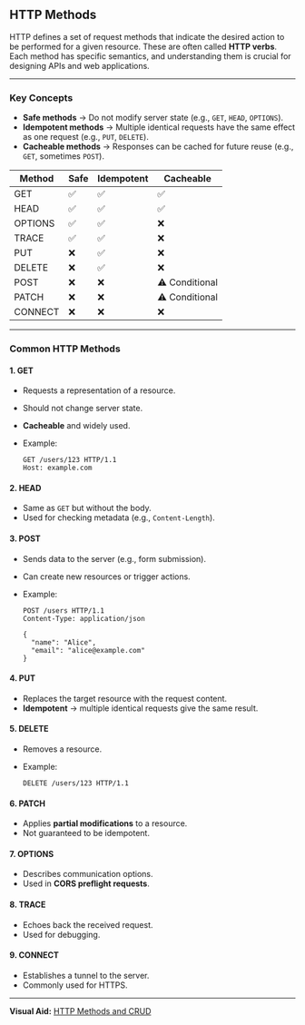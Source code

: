 ## HTTP Methods

HTTP defines a set of request methods that indicate the desired action to be performed for a given resource. These are often called **HTTP verbs**. Each method has specific semantics, and understanding them is crucial for designing APIs and web applications.

---

### Key Concepts

- **Safe methods** → Do not modify server state (e.g., `GET`, `HEAD`, `OPTIONS`).
- **Idempotent methods** → Multiple identical requests have the same effect as one request (e.g., `PUT`, `DELETE`).
- **Cacheable methods** → Responses can be cached for future reuse (e.g., `GET`, sometimes `POST`).

| Method  | Safe | Idempotent | Cacheable      |
| ------- | ---- | ---------- | -------------- |
| GET     | ✅   | ✅         | ✅             |
| HEAD    | ✅   | ✅         | ✅             |
| OPTIONS | ✅   | ✅         | ❌             |
| TRACE   | ✅   | ✅         | ❌             |
| PUT     | ❌   | ✅         | ❌             |
| DELETE  | ❌   | ✅         | ❌             |
| POST    | ❌   | ❌         | ⚠️ Conditional |
| PATCH   | ❌   | ❌         | ⚠️ Conditional |
| CONNECT | ❌   | ❌         | ❌             |

---

### Common HTTP Methods

#### 1. **GET**

- Requests a representation of a resource.
- Should not change server state.
- **Cacheable** and widely used.
- Example:

  ```http
  GET /users/123 HTTP/1.1
  Host: example.com
  ```

#### 2. **HEAD**

- Same as `GET` but without the body.
- Used for checking metadata (e.g., `Content-Length`).

#### 3. **POST**

- Sends data to the server (e.g., form submission).
- Can create new resources or trigger actions.
- Example:

  ```http
  POST /users HTTP/1.1
  Content-Type: application/json

  {
    "name": "Alice",
    "email": "alice@example.com"
  }
  ```

#### 4. **PUT**

- Replaces the target resource with the request content.
- **Idempotent** → multiple identical requests give the same result.

#### 5. **DELETE**

- Removes a resource.
- Example:

  ```http
  DELETE /users/123 HTTP/1.1
  ```

#### 6. **PATCH**

- Applies **partial modifications** to a resource.
- Not guaranteed to be idempotent.

#### 7. **OPTIONS**

- Describes communication options.
- Used in **CORS preflight requests**.

#### 8. **TRACE**

- Echoes back the received request.
- Used for debugging.

#### 9. **CONNECT**

- Establishes a tunnel to the server.
- Commonly used for HTTPS.

---

**Visual Aid:** [HTTP Methods and CRUD](https://developer.mozilla.org/en-US/docs/Web/HTTP/Methods)
